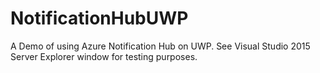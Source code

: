 # NotificationHubUWP
A Demo of using Azure Notification Hub on UWP.
See Visual Studio 2015 Server Explorer window for testing purposes.
